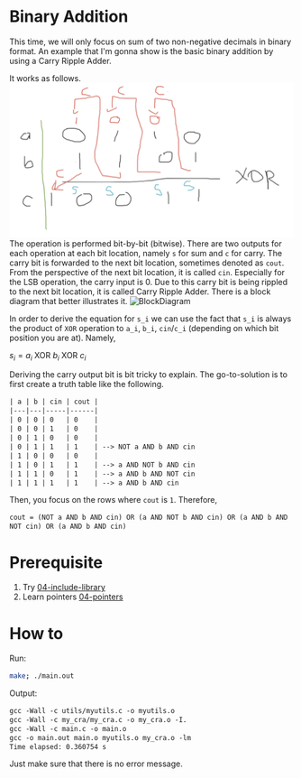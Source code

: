 # Binary Addition

This time, we will only focus on sum of two non-negative decimals in binary format.
An example that I'm gonna show is the basic binary addition by using a Carry Ripple Adder.

It works as follows.
![CRA](./images/CRA.png)
The operation is performed bit-by-bit (bitwise).
There are two outputs for each operation at each bit location, namely `s` for sum and `c` for carry.
The carry bit is forwarded to the next bit location, sometimes denoted as `cout`.
From the perspective of the next bit location, it is called `cin`.
Especially for the LSB operation, the carry input is 0.
Due to this carry bit is being rippled to the next bit location, it is called Carry Ripple Adder.
There is a block diagram that better illustrates it.
![BlockDiagram](https://www.gatevidyalay.com/wp-content/uploads/2018/06/4-bit-Ripple-Carry-Adder.png)


In order to derive the equation for `s_i` we can use the fact that `s_i` is always the product of `XOR` operation to `a_i`, `b_i`, `cin`/`c_i` (depending on which bit position you are at).
Namely,

$s_i = a_i\ \text{XOR}\ b_i\ \text{XOR}\ c_i$

Deriving the carry output bit is bit tricky to explain.
The go-to-solution is to first create a truth table like the following.
```
| a | b | cin | cout |
|---|---|-----|------|
| 0 | 0 | 0   | 0    |
| 0 | 0 | 1   | 0    |
| 0 | 1 | 0   | 0    |
| 0 | 1 | 1   | 1    | --> NOT a AND b AND cin
| 1 | 0 | 0   | 0    |
| 1 | 0 | 1   | 1    | --> a AND NOT b AND cin
| 1 | 1 | 0   | 1    | --> a AND b AND NOT cin
| 1 | 1 | 1   | 1    | --> a AND b AND cin
```

Then, you focus on the rows where `cout` is `1`. Therefore, 
```
cout = (NOT a AND b AND cin) OR (a AND NOT b AND cin) OR (a AND b AND NOT cin) OR (a AND b AND cin)
```
# Prerequisite

1. Try [04-include-library](https://github.com/MATH6183001-Scientific-Computing-2210/basic-compilation-using-gcc/tree/main/04-include-library)
2. Learn pointers [04-pointers](https://github.com/MATH6183001-Scientific-Computing-2210/basic-c/tree/main/04-pointers)

# How to

Run: 
```sh
make; ./main.out
```

Output:
```
gcc -Wall -c utils/myutils.c -o myutils.o 
gcc -Wall -c my_cra/my_cra.c -o my_cra.o -I.
gcc -Wall -c main.c -o main.o
gcc -o main.out main.o myutils.o my_cra.o -lm
Time elapsed: 0.360754 s
```

Just make sure that there is no error message.